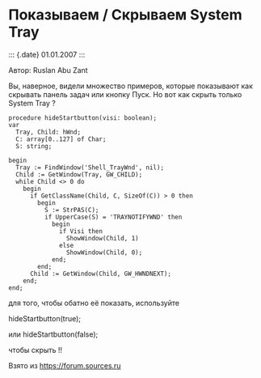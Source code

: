 Показываем / Скрываем System Tray
=================================

::: {.date}
01.01.2007
:::

Автор: Ruslan Abu Zant

Вы, наверное, видели множество примеров, которые показывают как скрывать
панель задач или кнопку Пуск. Но вот как скрыть только System Tray ?

    procedure hideStartbutton(visi: boolean);
    var
      Tray, Child: hWnd;
      C: array[0..127] of Char;
      S: string;
     
    begin
      Tray := FindWindow('Shell_TrayWnd', nil);
      Child := GetWindow(Tray, GW_CHILD);
      while Child <> 0 do
        begin
          if GetClassName(Child, C, SizeOf(C)) > 0 then
            begin
              S := StrPAS(C);
              if UpperCase(S) = 'TRAYNOTIFYWND' then
                begin
                  if Visi then
                    ShowWindow(Child, 1)
                  else
                    ShowWindow(Child, 0);
                end;
            end;
          Child := GetWindow(Child, GW_HWNDNEXT);
        end;
    end;

для того, чтобы обатно её показать, используйте

hideStartbutton(true);

или hideStartbutton(false);

чтобы скрыть !!

Взято из <https://forum.sources.ru>
